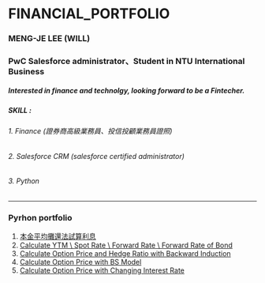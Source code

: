 # FINANCIAL_PORTFOLIO
### MENG-JE LEE (WILL)
### PwC Salesforce administrator、Student in NTU International Business
##### Interested in finance and technolgy, looking forward to be a Fintecher.
##### SKILL :
###### 1. Finance (證券商高級業務員、投信投顧業務員證照)
###### 2. Salesforce CRM (salesforce certified administrator)
###### 3. Python
*******
### Pyrhon portfolio

1.  [本金平均攤還法試算利息][] 
2.  [Calculate YTM \ Spot Rate \ Forward Rate \ Forward Rate of Bond][] 
3.  [Calculate Option Price and Hedge Ratio with Backward Induction][] 
4.  [Calculate Option Price with BS Model][] 
5.  [Calculate Option Price with Changing Interest Rate][] 

  [本金平均攤還法試算利息]:  https://github.com/mengjelee/FINANCIAL_PORTFOLIO/tree/master/Basic/%E6%9C%AC%E9%87%91%E5%B9%B3%E5%9D%87%E6%94%A4%E9%82%84%E6%B3%95%E8%A9%A6%E7%AE%97%E5%88%A9%E6%81%AF  "本金平均攤還法試算利息"
  [Calculate YTM \ Spot Rate \ Forward Rate \ Forward Rate of Bond]:  https://github.com/mengjelee/FINANCIAL_PORTFOLIO/tree/master/Basic/%E5%82%B5%E5%88%B8%20YTM%20%E3%80%81Spot%20Rate%20%20%E3%80%81Forward%20Rate  "Calculate YTM \ Spot Rate \ Forward Rate \ Forward Rate of Bond"
    [Calculate Option Price and Hedge Ratio with Backward Induction]: https://github.com/mengjelee/FINANCIAL_PORTFOLIO/tree/master/Basic/backward%20induction%E8%A8%88%E7%AE%97option%E5%83%B9%E6%A0%BC%E5%8F%8Ahedge%20ratio  "Calculate Option Price and Hedge Ratio with Backward Induction"
  [Calculate Option Price with BS Model]:  https://github.com/mengjelee/FINANCIAL_PORTFOLIO/tree/master/Basic/Calculate%20Price%20of%20European%20Put%20and%20Call%20Option "Calculate Option Price with BS Model"
  [Calculate Option Price with Changing Interest Rate]: https://github.com/mengjelee/FINANCIAL_PORTFOLIO/tree/master/Basic/Calculate%20Option%20Price%20with%20Changing%20Interest%20Rate  "Calculate Option Price with Changing Interest Rate"
